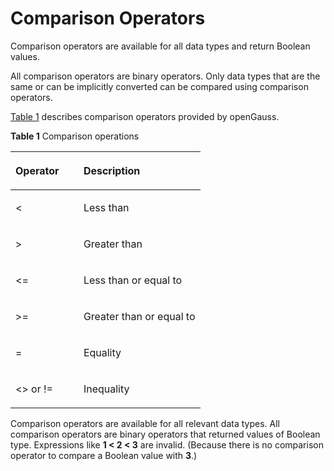 # Comparison Operators<a name="EN-US_TOPIC_0242370430"></a>

Comparison operators are available for all data types and return Boolean values.

All comparison operators are binary operators. Only data types that are the same or can be implicitly converted can be compared using comparison operators.

[Table 1](#en-us_topic_0237121966_en-us_topic_0059777421_en-us_topic_0058965550_table65067702)  describes comparison operators provided by openGauss.

**Table  1**  Comparison operations

<a name="en-us_topic_0237121966_en-us_topic_0059777421_en-us_topic_0058965550_table65067702"></a>
<table><thead align="left"><tr id="en-us_topic_0237121966_en-us_topic_0059777421_en-us_topic_0058965550_row57729408"><th class="cellrowborder" valign="top" width="35.870000000000005%" id="mcps1.2.3.1.1"><p id="en-us_topic_0237121966_en-us_topic_0059777421_en-us_topic_0058965550_p36425933"><a name="en-us_topic_0237121966_en-us_topic_0059777421_en-us_topic_0058965550_p36425933"></a><a name="en-us_topic_0237121966_en-us_topic_0059777421_en-us_topic_0058965550_p36425933"></a>Operator</p>
</th>
<th class="cellrowborder" valign="top" width="64.13%" id="mcps1.2.3.1.2"><p id="en-us_topic_0237121966_en-us_topic_0059777421_en-us_topic_0058965550_p221995"><a name="en-us_topic_0237121966_en-us_topic_0059777421_en-us_topic_0058965550_p221995"></a><a name="en-us_topic_0237121966_en-us_topic_0059777421_en-us_topic_0058965550_p221995"></a>Description</p>
</th>
</tr>
</thead>
<tbody><tr id="en-us_topic_0237121966_en-us_topic_0059777421_en-us_topic_0058965550_row17981635"><td class="cellrowborder" valign="top" width="35.870000000000005%" headers="mcps1.2.3.1.1 "><p id="en-us_topic_0237121966_en-us_topic_0059777421_en-us_topic_0058965550_p48852739"><a name="en-us_topic_0237121966_en-us_topic_0059777421_en-us_topic_0058965550_p48852739"></a><a name="en-us_topic_0237121966_en-us_topic_0059777421_en-us_topic_0058965550_p48852739"></a>&lt;</p>
</td>
<td class="cellrowborder" valign="top" width="64.13%" headers="mcps1.2.3.1.2 "><p id="en-us_topic_0237121966_en-us_topic_0059777421_en-us_topic_0058965550_p128641"><a name="en-us_topic_0237121966_en-us_topic_0059777421_en-us_topic_0058965550_p128641"></a><a name="en-us_topic_0237121966_en-us_topic_0059777421_en-us_topic_0058965550_p128641"></a>Less than</p>
</td>
</tr>
<tr id="en-us_topic_0237121966_en-us_topic_0059777421_en-us_topic_0058965550_row1157773"><td class="cellrowborder" valign="top" width="35.870000000000005%" headers="mcps1.2.3.1.1 "><p id="en-us_topic_0237121966_en-us_topic_0059777421_en-us_topic_0058965550_p45904346"><a name="en-us_topic_0237121966_en-us_topic_0059777421_en-us_topic_0058965550_p45904346"></a><a name="en-us_topic_0237121966_en-us_topic_0059777421_en-us_topic_0058965550_p45904346"></a>&gt;</p>
</td>
<td class="cellrowborder" valign="top" width="64.13%" headers="mcps1.2.3.1.2 "><p id="en-us_topic_0237121966_en-us_topic_0059777421_en-us_topic_0058965550_p12848571"><a name="en-us_topic_0237121966_en-us_topic_0059777421_en-us_topic_0058965550_p12848571"></a><a name="en-us_topic_0237121966_en-us_topic_0059777421_en-us_topic_0058965550_p12848571"></a>Greater than</p>
</td>
</tr>
<tr id="en-us_topic_0237121966_en-us_topic_0059777421_en-us_topic_0058965550_row48528279"><td class="cellrowborder" valign="top" width="35.870000000000005%" headers="mcps1.2.3.1.1 "><p id="en-us_topic_0237121966_en-us_topic_0059777421_en-us_topic_0058965550_p25310177"><a name="en-us_topic_0237121966_en-us_topic_0059777421_en-us_topic_0058965550_p25310177"></a><a name="en-us_topic_0237121966_en-us_topic_0059777421_en-us_topic_0058965550_p25310177"></a>&lt;=</p>
</td>
<td class="cellrowborder" valign="top" width="64.13%" headers="mcps1.2.3.1.2 "><p id="en-us_topic_0237121966_en-us_topic_0059777421_en-us_topic_0058965550_p29593866"><a name="en-us_topic_0237121966_en-us_topic_0059777421_en-us_topic_0058965550_p29593866"></a><a name="en-us_topic_0237121966_en-us_topic_0059777421_en-us_topic_0058965550_p29593866"></a>Less than or equal to</p>
</td>
</tr>
<tr id="en-us_topic_0237121966_en-us_topic_0059777421_en-us_topic_0058965550_row65018208"><td class="cellrowborder" valign="top" width="35.870000000000005%" headers="mcps1.2.3.1.1 "><p id="en-us_topic_0237121966_en-us_topic_0059777421_en-us_topic_0058965550_p31983518"><a name="en-us_topic_0237121966_en-us_topic_0059777421_en-us_topic_0058965550_p31983518"></a><a name="en-us_topic_0237121966_en-us_topic_0059777421_en-us_topic_0058965550_p31983518"></a>&gt;=</p>
</td>
<td class="cellrowborder" valign="top" width="64.13%" headers="mcps1.2.3.1.2 "><p id="en-us_topic_0237121966_en-us_topic_0059777421_en-us_topic_0058965550_p40528140"><a name="en-us_topic_0237121966_en-us_topic_0059777421_en-us_topic_0058965550_p40528140"></a><a name="en-us_topic_0237121966_en-us_topic_0059777421_en-us_topic_0058965550_p40528140"></a>Greater than or equal to</p>
</td>
</tr>
<tr id="en-us_topic_0237121966_en-us_topic_0059777421_en-us_topic_0058965550_row29208940"><td class="cellrowborder" valign="top" width="35.870000000000005%" headers="mcps1.2.3.1.1 "><p id="en-us_topic_0237121966_en-us_topic_0059777421_en-us_topic_0058965550_p17113958"><a name="en-us_topic_0237121966_en-us_topic_0059777421_en-us_topic_0058965550_p17113958"></a><a name="en-us_topic_0237121966_en-us_topic_0059777421_en-us_topic_0058965550_p17113958"></a>=</p>
</td>
<td class="cellrowborder" valign="top" width="64.13%" headers="mcps1.2.3.1.2 "><p id="en-us_topic_0237121966_en-us_topic_0059777421_en-us_topic_0058965550_p44053348"><a name="en-us_topic_0237121966_en-us_topic_0059777421_en-us_topic_0058965550_p44053348"></a><a name="en-us_topic_0237121966_en-us_topic_0059777421_en-us_topic_0058965550_p44053348"></a>Equality</p>
</td>
</tr>
<tr id="en-us_topic_0237121966_en-us_topic_0059777421_en-us_topic_0058965550_row60935816"><td class="cellrowborder" valign="top" width="35.870000000000005%" headers="mcps1.2.3.1.1 "><p id="en-us_topic_0237121966_en-us_topic_0059777421_en-us_topic_0058965550_p36854088"><a name="en-us_topic_0237121966_en-us_topic_0059777421_en-us_topic_0058965550_p36854088"></a><a name="en-us_topic_0237121966_en-us_topic_0059777421_en-us_topic_0058965550_p36854088"></a>&lt;&gt; or !=</p>
</td>
<td class="cellrowborder" valign="top" width="64.13%" headers="mcps1.2.3.1.2 "><p id="en-us_topic_0237121966_en-us_topic_0059777421_en-us_topic_0058965550_p32391169"><a name="en-us_topic_0237121966_en-us_topic_0059777421_en-us_topic_0058965550_p32391169"></a><a name="en-us_topic_0237121966_en-us_topic_0059777421_en-us_topic_0058965550_p32391169"></a>Inequality</p>
</td>
</tr>
</tbody>
</table>

Comparison operators are available for all relevant data types. All comparison operators are binary operators that returned values of Boolean type. Expressions like  **1 < 2 < 3**  are invalid. \(Because there is no comparison operator to compare a Boolean value with  **3**.\)

